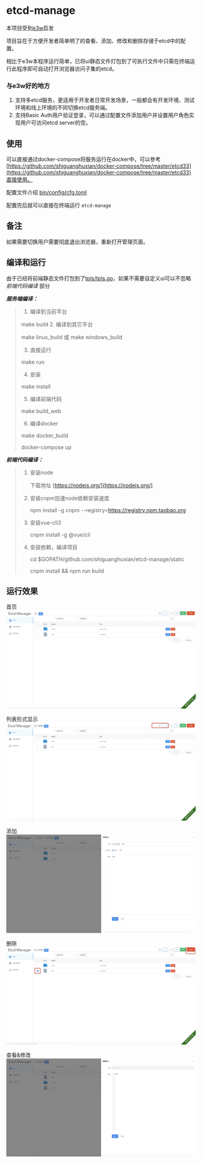 # etcd-manage

本项目受到[e3w](https://github.com/soyking/e3w)启发

项目旨在于方便开发者简单明了的查看、添加、修改和删除存储于etcd中的配置。

相比于e3w本程序运行简单，已将ui静态文件打包到了可执行文件中只需在终端运行此程序即可自动打开浏览器访问子集的etcd。

### 与e3w好的地方

1. 支持多etcd服务，更适用于开发者日常开发场景，一般都会有开发环境、测试环境和线上环境的不同切换etcd服务端。
2. 支持Basic Auth用户验证登录，可以通过配置文件添加用户并设置用户角色实现用户可访问etcd server的空。


## 使用

可以直接通过docker-compose将服务运行在docker中，可以参考 [https://github.com/shiguanghuxian/docker-compose/tree/master/etcd33](https://github.com/shiguanghuxian/docker-compose/tree/master/etcd33)直接使用。

配置文件介绍 [bin/config/cfg.toml](bin/config/cfg.toml)

配置完后就可以直接在终端运行 `etcd-manage` 


## 备注

如果需要切换用户需要彻底退出浏览器，重新打开管理页面。


## 编译和运行
由于已经将前端静态文件打包到了[tpls/tpls.go](tpls/tpls.go)，如果不需要自定义ui可以不忽略 *前端代码编译* 部分

***服务端编译：***

> 1. 编译到当前平台
> 	
> 	make build
> 2. 编译到其它平台
> 
> 	make linux\_build 或 make windows\_build
> 
> 3. 直接运行
> 
> 	make run
> 
> 4. 安装
> 
> 	make install
> 
> 5. 编译前端代码
> 
> 	make build\_web
> 
> 6. 编译docker
> 
> 	make docker\_build
> 
> 	docker-compose up
> 



***前端代码编译：***

>
> 1. 安装node 
> 
> 		下载地址 [https://nodejs.org/](https://nodejs.org/)
>
> 2. 安装cnpm加速node依赖安装速度
>
> 		npm install -g cnpm  --registry=https://registry.npm.taobao.org
> 
> 3. 安装vue-cli3
> 
> 		cnpm install -g @vue/cli
> 
> 4. 安装依赖，编译项目
>
>  		cd $GOPATH/github.com/shiguanghuxian/etcd-manage/static
> 
> 		cnpm install && npm run build
> 

## 运行效果
首页
![](./images/abc.png)

列表形式显示
![](./images/list.png)

添加
![](./images/add.png)

删除
![](./images/del.png)

查看&修改
![](./images/show.png)
